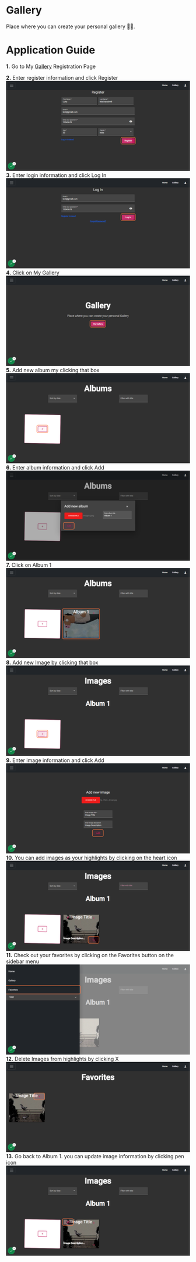 # Gallery

Place where you can create your personal gallery 🐱‍🏍.

# Application Guide

**1.** Go to My [Gallery](https://gallery-c305a.web.app/register) Registration Page
<br />

**2.** Enter register information and click Register
![](readmeimages/readmeimage1.png)
<br />
**3.** Enter login information and click Log In
<br />
![](readmeimages/readmeimage2.png)
<br />
**4.** Click on My Gallery
![](readmeimages/readmeimage3.png)
<br />
**5.** Add new album my clicking that box
![](readmeimages/readmeimage4.png)
<br />
**6.** Enter album information and click Add
![](readmeimages/readmeimage5.png)
<br />
**7.** Click on Album 1
![](readmeimages/readmeimage6.png)
<br />
**8.** Add new Image by clicking that box
![](readmeimages/readmeimage7.png)
<br />
**9.** Enter image information and click Add
![](readmeimages/readmeimage8.png)
<br />
**10.** You can add images as your highlights by clicking on the heart icon
![](readmeimages/readmeimage9.png)
<br />
**11.** Check out your favorites by clicking on the Favorites button on the sidebar menu
![](readmeimages/readmeimage10.png)
<br />
**12.** Delete Images from highlights by clicking X
![](readmeimages/readmeimage11.png)
<br />
**13.** Go back to Album 1. you can update image information by clicking pen icon
![](readmeimages/readmeimage12.png)
<br />
